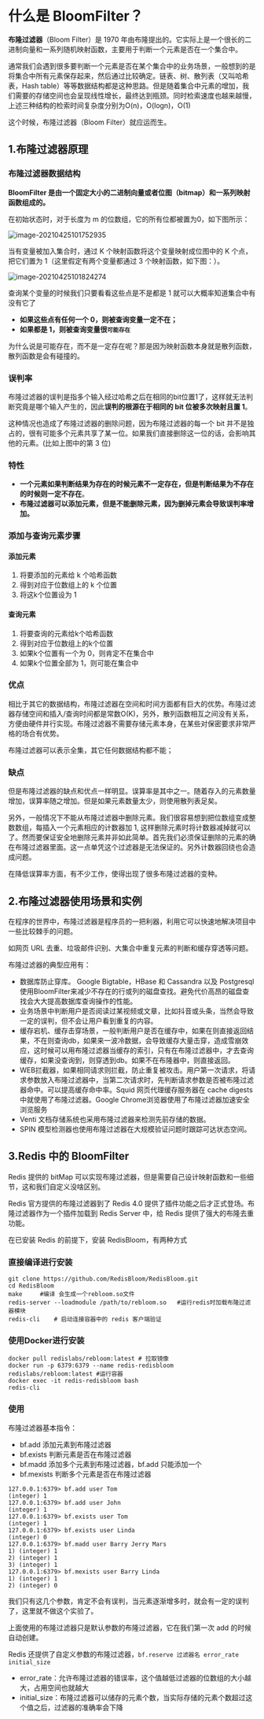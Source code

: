 # 什么是 BloomFilter？

**布隆过滤器**（Bloom Filter）是 1970 年由布隆提出的。它实际上是一个很长的二进制向量和一系列随机映射函数，主要用于判断一个元素是否在一个集合中。

通常我们会遇到很多要判断一个元素是否在某个集合中的业务场景，一般想到的是将集合中所有元素保存起来，然后通过比较确定。链表、树、散列表（又叫哈希表，Hash table）等等数据结构都是这种思路。但是随着集合中元素的增加，我们需要的存储空间也会呈现线性增长，最终达到瓶颈。同时检索速度也越来越慢，上述三种结构的检索时间复杂度分别为O(n)，O(logn)，O(1)

这个时候，布隆过滤器（Bloom Filter）就应运而生。

## 1.布隆过滤器原理

### 布隆过滤器数据结构

**BloomFilter 是由一个固定大小的二进制向量或者位图（bitmap）和一系列映射函数组成的。**

在初始状态时，对于长度为 m 的位数组，它的所有位都被置为0，如下图所示：

![image-20210425101752935](https://raw.githubusercontent.com/zmk-c/GolangGuide/master/img/20210425101753.png)

当有变量被加入集合时，通过 K 个映射函数将这个变量映射成位图中的 K 个点，把它们置为 1（这里假定有两个变量都通过 3 个映射函数，如下图：）。

![image-20210425101824274](https://raw.githubusercontent.com/zmk-c/GolangGuide/master/img/20210425101824.png)

查询某个变量的时候我们只要看看这些点是不是都是 1 就可以大概率知道集合中有没有它了

- **如果这些点有任何一个 0，则被查询变量一定不在；**
- **如果都是 1，则被查询变量很`可能存在`**

为什么说是可能存在，而不是一定存在呢？那是因为映射函数本身就是散列函数，散列函数是会有碰撞的。

### 误判率

布隆过滤器的误判是指多个输入经过哈希之后在相同的bit位置1了，这样就无法判断究竟是哪个输入产生的，因此**误判的根源在于相同的 bit 位被多次映射且置 1**。

这种情况也造成了布隆过滤器的删除问题，因为布隆过滤器的每一个 bit 并不是独占的，很有可能多个元素共享了某一位。如果我们直接删除这一位的话，会影响其他的元素。(比如上图中的第 3 位)

### 特性

- **一个元素如果判断结果为存在的时候元素不一定存在，但是判断结果为不存在的时候则一定不存在**。
- **布隆过滤器可以添加元素，但是不能删除元素，因为删掉元素会导致误判率增加。**

### 添加与查询元素步骤

#### 添加元素

1. 将要添加的元素给 k 个哈希函数
2. 得到对应于位数组上的 k 个位置
3. 将这k个位置设为 1

#### 查询元素

1. 将要查询的元素给k个哈希函数
2. 得到对应于位数组上的k个位置
3. 如果k个位置有一个为 0，则肯定不在集合中
4. 如果k个位置全部为 1，则可能在集合中

### 优点

相比于其它的数据结构，布隆过滤器在空间和时间方面都有巨大的优势。布隆过滤器存储空间和插入/查询时间都是常数O(K)，另外，散列函数相互之间没有关系，方便由硬件并行实现。布隆过滤器不需要存储元素本身，在某些对保密要求非常严格的场合有优势。

布隆过滤器可以表示全集，其它任何数据结构都不能；

### 缺点

但是布隆过滤器的缺点和优点一样明显。误算率是其中之一。随着存入的元素数量增加，误算率随之增加。但是如果元素数量太少，则使用散列表足矣。

另外，一般情况下不能从布隆过滤器中删除元素。我们很容易想到把位数组变成整数数组，每插入一个元素相应的计数器加 1, 这样删除元素时将计数器减掉就可以了。然而要保证安全地删除元素并非如此简单。首先我们必须保证删除的元素的确在布隆过滤器里面。这一点单凭这个过滤器是无法保证的。另外计数器回绕也会造成问题。

在降低误算率方面，有不少工作，使得出现了很多布隆过滤器的变种。

## 2.布隆过滤器使用场景和实例

在程序的世界中，布隆过滤器是程序员的一把利器，利用它可以快速地解决项目中一些比较棘手的问题。

如网页 URL 去重、垃圾邮件识别、大集合中重复元素的判断和缓存穿透等问题。

布隆过滤器的典型应用有：

- 数据库防止穿库。 Google Bigtable，HBase 和 Cassandra 以及 Postgresql 使用BloomFilter来减少不存在的行或列的磁盘查找。避免代价高昂的磁盘查找会大大提高数据库查询操作的性能。
- 业务场景中判断用户是否阅读过某视频或文章，比如抖音或头条，当然会导致一定的误判，但不会让用户看到重复的内容。
- 缓存宕机、缓存击穿场景，一般判断用户是否在缓存中，如果在则直接返回结果，不在则查询db，如果来一波冷数据，会导致缓存大量击穿，造成雪崩效应，这时候可以用布隆过滤器当缓存的索引，只有在布隆过滤器中，才去查询缓存，如果没查询到，则穿透到db。如果不在布隆器中，则直接返回。
- WEB拦截器，如果相同请求则拦截，防止重复被攻击。用户第一次请求，将请求参数放入布隆过滤器中，当第二次请求时，先判断请求参数是否被布隆过滤器命中。可以提高缓存命中率。Squid 网页代理缓存服务器在 cache digests 中就使用了布隆过滤器。Google Chrome浏览器使用了布隆过滤器加速安全浏览服务
- Venti 文档存储系统也采用布隆过滤器来检测先前存储的数据。
- SPIN 模型检测器也使用布隆过滤器在大规模验证问题时跟踪可达状态空间。

## 3.Redis 中的 BloomFilter

Redis 提供的 bitMap 可以实现布隆过滤器，但是需要自己设计映射函数和一些细节，这和我们自定义没啥区别。

Redis 官方提供的布隆过滤器到了 Redis 4.0 提供了插件功能之后才正式登场。布隆过滤器作为一个插件加载到 Redis Server 中，给 Redis 提供了强大的布隆去重功能。

在已安装 Redis 的前提下，安装 RedisBloom，有两种方式

### 直接编译进行安装

```text
git clone https://github.com/RedisBloom/RedisBloom.git
cd RedisBloom
make     #编译 会生成一个rebloom.so文件
redis-server --loadmodule /path/to/rebloom.so   #运行redis时加载布隆过滤器模块
redis-cli    # 启动连接容器中的 redis 客户端验证
```

### 使用Docker进行安装

```text
docker pull redislabs/rebloom:latest # 拉取镜像
docker run -p 6379:6379 --name redis-redisbloom redislabs/rebloom:latest #运行容器
docker exec -it redis-redisbloom bash
redis-cli     
```

### 使用

布隆过滤器基本指令：

- bf.add 添加元素到布隆过滤器
- bf.exists 判断元素是否在布隆过滤器
- bf.madd 添加多个元素到布隆过滤器，bf.add 只能添加一个
- bf.mexists 判断多个元素是否在布隆过滤器

```text
127.0.0.1:6379> bf.add user Tom
(integer) 1
127.0.0.1:6379> bf.add user John
(integer) 1
127.0.0.1:6379> bf.exists user Tom
(integer) 1
127.0.0.1:6379> bf.exists user Linda
(integer) 0
127.0.0.1:6379> bf.madd user Barry Jerry Mars
1) (integer) 1
2) (integer) 1
3) (integer) 1
127.0.0.1:6379> bf.mexists user Barry Linda
1) (integer) 1
2) (integer) 0
```

我们只有这几个参数，肯定不会有误判，当元素逐渐增多时，就会有一定的误判了，这里就不做这个实验了。

上面使用的布隆过滤器只是默认参数的布隆过滤器，它在我们第一次 add 的时候自动创建。

Redis 还提供了自定义参数的布隆过滤器，`bf.reserve 过滤器名 error_rate initial_size`

- error_rate：允许布隆过滤器的错误率，这个值越低过滤器的位数组的大小越大，占用空间也就越大
- initial_size：布隆过滤器可以储存的元素个数，当实际存储的元素个数超过这个值之后，过滤器的准确率会下降